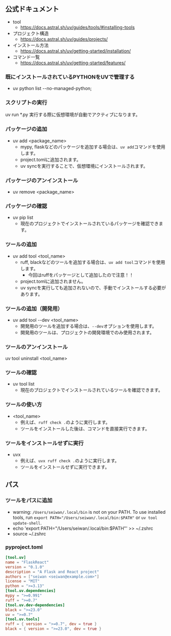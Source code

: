 ## 公式ドキュメント
- tool
    - https://docs.astral.sh/uv/guides/tools/#installing-tools
- プロジェクト構造
    - https://docs.astral.sh/uv/guides/projects/
- インストール方法
    - https://docs.astral.sh/uv/getting-started/installation/
- コマンド一覧
    - https://docs.astral.sh/uv/getting-started/features/ 


### 既にインストールされているPYTHONをUVで管理する
- uv python list --no-managed-python;

### スクリプトの実行
uv run *.py
実行する際に仮想環境が自動でアクティブになります。

### パッケージの追加
- uv add <package_name>
    - mypy, flaskなどのパッケージを追加する場合は、`uv add`コマンドを使用します。
    - project.tomlに追加されます。
    - uv syncを実行することで、仮想環境にインストールされます。
### パッケージのアンインストール
- uv remove <package_name>
### パッケージの確認
- uv pip list
    - 現在のプロジェクトでインストールされているパッケージを確認できます。

### ツールの追加
- uv add tool <tool_name>
    - ruff, blackなどのツールを追加する場合は、`uv add tool`コマンドを使用します。
        - 今回はruffをパッケージとして追加したので注意！！
    - project.tomlに追加されません。
    - uv syncを実行しても追加されないので、手動でインストールする必要があります。
### ツールの追加（開発用）
- uv add tool --dev <tool_name>
    - 開発用のツールを追加する場合は、`--dev`オプションを使用します。
    - 開発用のツールは、プロジェクトの開発環境でのみ使用されます。

### ツールのアンインストール
uv tool uninstall <tool_name>
### ツールの確認
- uv tool list
    - 現在のプロジェクトでインストールされているツールを確認できます。
### ツールの使い方
- <tool_name> <command>
    - 例えば、`ruff check .`のように実行します。
    - ツールをインストールした後は、コマンドを直接実行できます。

### ツールをインストールせずに実行
- uvx <command>
    - 例えば、`uvx ruff check .`のように実行します。
    - ツールをインストールせずに実行できます。


## パス
### ツールをパスに追加
- warning: `/Users/seiwan/.local/bin` is not on your PATH. To use installed tools, run `export PATH="/Users/seiwan/.local/bin:$PATH"` or `uv tool update-shell`.
- echo 'export PATH="/Users/seiwan/.local/bin:$PATH"' >> ~/.zshrc
- source ~/.zshrc

### pyproject.toml
```toml
[tool.uv]
name = "FlaskReact"
version = "0.1.0"
description = "A Flask and React project"
authors = ["seiwan <seiwan@example.com>"]  
license = "MIT"
python = ">=3.13"
[tool.uv.dependencies]
mypy = ">=0.991"
ruff = ">=0.7"
[tool.uv.dev-dependencies]
black = ">=23.0"
uv = ">=0.7"
[tool.uv.tools]
ruff = { version = ">=0.7", dev = true }
black = { version = ">=23.0", dev = true }
```